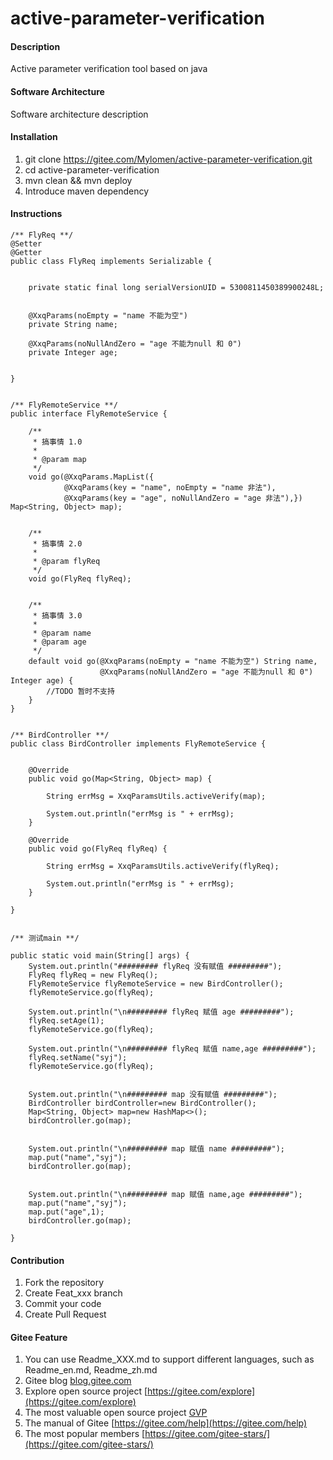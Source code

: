 # active-parameter-verification

#### Description
Active parameter verification tool based on java

#### Software Architecture
Software architecture description

#### Installation

1.  git clone https://gitee.com/Mylomen/active-parameter-verification.git
2.  cd  active-parameter-verification
3.  mvn clean && mvn deploy
4.  Introduce maven dependency

#### Instructions

```aidl
/** FlyReq **/
@Setter
@Getter
public class FlyReq implements Serializable {
 
 
    private static final long serialVersionUID = 5300811450389900248L;
 
 
    @XxqParams(noEmpty = "name 不能为空")
    private String name;
 
    @XxqParams(noNullAndZero = "age 不能为null 和 0")
    private Integer age;
 
 
}
 
 
/** FlyRemoteService **/
public interface FlyRemoteService {
 
    /**
     * 搞事情 1.0
     *
     * @param map
     */
    void go(@XxqParams.MapList({
            @XxqParams(key = "name", noEmpty = "name 非法"),
            @XxqParams(key = "age", noNullAndZero = "age 非法"),}) Map<String, Object> map);
 
 
    /**
     * 搞事情 2.0
     *
     * @param flyReq
     */
    void go(FlyReq flyReq);
 
 
    /**
     * 搞事情 3.0
     *
     * @param name
     * @param age
     */
    default void go(@XxqParams(noEmpty = "name 不能为空") String name,
                    @XxqParams(noNullAndZero = "age 不能为null 和 0") Integer age) {
        //TODO 暂时不支持
    }
}
 
 
/** BirdController **/
public class BirdController implements FlyRemoteService {
 
 
    @Override
    public void go(Map<String, Object> map) {
 
        String errMsg = XxqParamsUtils.activeVerify(map);
 
        System.out.println("errMsg is " + errMsg);
    }
 
    @Override
    public void go(FlyReq flyReq) {
 
        String errMsg = XxqParamsUtils.activeVerify(flyReq);
 
        System.out.println("errMsg is " + errMsg);
    }
 
}
 
 
/** 测试main **/
 
public static void main(String[] args) {
    System.out.println("######### flyReq 没有赋值 #########");
    FlyReq flyReq = new FlyReq();
    FlyRemoteService flyRemoteService = new BirdController();
    flyRemoteService.go(flyReq);
 
    System.out.println("\n######### flyReq 赋值 age #########");
    flyReq.setAge(1);
    flyRemoteService.go(flyReq);
 
    System.out.println("\n######### flyReq 赋值 name,age #########");
    flyReq.setName("syj");
    flyRemoteService.go(flyReq);
 
 
    System.out.println("\n######### map 没有赋值 #########");
    BirdController birdController=new BirdController();
    Map<String, Object> map=new HashMap<>();
    birdController.go(map);
 
 
    System.out.println("\n######### map 赋值 name #########");
    map.put("name","syj");
    birdController.go(map);
 
 
    System.out.println("\n######### map 赋值 name,age #########");
    map.put("name","syj");
    map.put("age",1);
    birdController.go(map);
 
}

```

#### Contribution

1.  Fork the repository
2.  Create Feat_xxx branch
3.  Commit your code
4.  Create Pull Request


#### Gitee Feature

1.  You can use Readme\_XXX.md to support different languages, such as Readme\_en.md, Readme\_zh.md
2.  Gitee blog [blog.gitee.com](https://blog.gitee.com)
3.  Explore open source project [https://gitee.com/explore](https://gitee.com/explore)
4.  The most valuable open source project [GVP](https://gitee.com/gvp)
5.  The manual of Gitee [https://gitee.com/help](https://gitee.com/help)
6.  The most popular members  [https://gitee.com/gitee-stars/](https://gitee.com/gitee-stars/)
